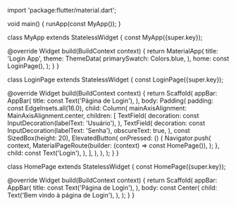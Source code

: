 import 'package:flutter/material.dart';

void main() {
  runApp(const MyApp());
}

class MyApp extends StatelessWidget {
  const MyApp({super.key});

  @override
  Widget build(BuildContext context) {
    return MaterialApp(
      title: 'Login App',
      theme: ThemeData(
        primarySwatch: Colors.blue,
      ),
      home: const LoginPage(),
    );
  }
}

class LoginPage extends StatelessWidget {
  const LoginPage({super.key});

  @override
  Widget build(BuildContext context) {
    return Scaffold(
      appBar: AppBar(
        title: const Text('Página de Login'),
      ),
      body: Padding(
        padding: const EdgeInsets.all(16.0),
        child: Column(
          mainAxisAlignment: MainAxisAlignment.center,
          children: <Widget>[
            TextField(
              decoration: const InputDecoration(labelText: 'Usuário'),
            ),
            TextField(
              decoration: const InputDecoration(labelText: 'Senha'),
              obscureText: true,
            ),
            const SizedBox(height: 20),
            ElevatedButton(
              onPressed: () {
                Navigator.push(
                  context,
                  MaterialPageRoute(builder: (context) => const HomePage()),
                );
              },
              child: const Text('Login'),
            ),
          ],
        ),
      ),
    );
  }
}

class HomePage extends StatelessWidget {
  const HomePage({super.key});

  @override
  Widget build(BuildContext context) {
    return Scaffold(
      appBar: AppBar(
        title: const Text('Página de Login'),
      ),
      body: const Center(
        child: Text('Bem vindo à página de Login'),
      ),
    );
  }
}
